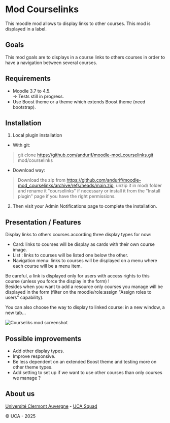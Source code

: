 Mod Courselinks
==================================
This moodle mod allows to display links to other courses. This mod is displayed in a label.

Goals
------------
This mod goals are to displays in a course links to others courses in order to have a navigation between several courses.

Requirements
------------
- Moodle 3.7 to 4.5.<br/>
  -> Tests still in progress.<br/>
- Use Boost theme or a theme which extends Boost theme (need bootstrap).

Installation
------------
1. Local plugin installation

- With git:
> git clone https://github.com/andurif/moodle-mod_courselinks.git mod/courselinks

- Download way:
> Download the zip from https://github.com/andurif/moodle-mod_courselinks/archive/refs/heads/main.zip, unzip it in mod/ folder and rename it "courselinks" if necessary or install it from the "Install plugin" page if you have the right permissions.

2. Then visit your Admin Notifications page to complete the installation.

Presentation / Features
------------
Display links to others courses according three display types for now:
- Card: links to courses will be display as cards with their own course image.
- List : links to courses will be listed one below the other.
- Navigation menu: links to courses will be displayed on a menu where each course will be a menu item.
<p>Be careful, a link is displayed only for users with access rights to this course (unless you force the display in the form) !<br>
Besides when you want to add a resource only courses you manage will be displayed in the form 
(filter on the moodle/role:assign "Assign roles to users" capability).</p>
<p>You can also choose the way to display to linked course: in a new window, a new tab...</p>

<img alt="Courseliks mod screenshot" src="https://i15.servimg.com/u/f15/17/05/22/27/course10.png" />

Possible improvements
-----
- Add other display types.
- Improve responsive.
- Be less dependent on an extended Boost theme and testing more on other theme types.
- Add setting to set up if we want to use other courses than only courses we manage ?

About us
------
<a href="https://www.uca.fr" target="_blank">Université Clermont Auvergne</a> -
<a href="https://github.com/UCA-Squad" target="_blank">UCA Squad</a>

© UCA - 2025